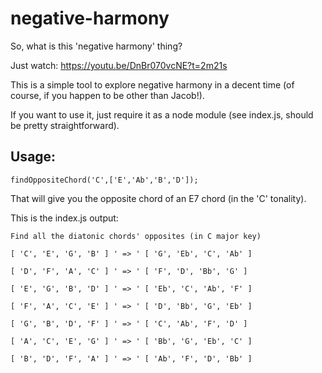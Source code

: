 # negative-harmony

So, what is this 'negative harmony' thing?

Just watch: https://youtu.be/DnBr070vcNE?t=2m21s

This is a simple tool to explore negative harmony in a decent time (of course, if you happen to be other than Jacob!).

If you want to use it, just require it as a node module (see index.js, should be pretty straightforward).


## Usage:
`findOppositeChord('C',['E','Ab','B','D']);`

That will give you the opposite chord of an E7 chord (in the 'C' tonality).

This is the index.js output:

```
Find all the diatonic chords' opposites (in C major key)

[ 'C', 'E', 'G', 'B' ] ' => ' [ 'G', 'Eb', 'C', 'Ab' ]

[ 'D', 'F', 'A', 'C' ] ' => ' [ 'F', 'D', 'Bb', 'G' ]

[ 'E', 'G', 'B', 'D' ] ' => ' [ 'Eb', 'C', 'Ab', 'F' ]

[ 'F', 'A', 'C', 'E' ] ' => ' [ 'D', 'Bb', 'G', 'Eb' ]

[ 'G', 'B', 'D', 'F' ] ' => ' [ 'C', 'Ab', 'F', 'D' ]

[ 'A', 'C', 'E', 'G' ] ' => ' [ 'Bb', 'G', 'Eb', 'C' ]

[ 'B', 'D', 'F', 'A' ] ' => ' [ 'Ab', 'F', 'D', 'Bb' ]

```